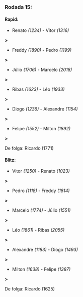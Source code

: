 ### Rodada 15:

#### Rapid:

* Renato *(1234)*     -     Vitor *(1316)*

 **>** 
* Freddy *(1890)*     -     Pedro *(1199)*

 **>** 
* Júlio *(1706)*     -     Marcelo *(2018)*

 **>** 
* Ribas *(1623)*     -     Léo *(1933)*

 **>** 
* Diogo *(1236)*     -     Alexandre *(1154)*

 **>** 
* Felipe *(1552)*     -     Milton *(1892)*

 **>** 

De folga: Ricardo (1771)

#### Blitz:

* Vitor *(1250)*     -     Renato *(1023)*

 **>** 
* Pedro *(1118)*     -     Freddy *(1814)*

 **>** 
* Marcelo *(1774)*     -     Júlio *(1551)*

 **>** 
* Léo *(1861)*     -     Ribas *(2055)*

 **>** 
* Alexandre *(1183)*     -     Diogo *(1493)*

 **>** 
* Milton *(1638)*     -     Felipe *(1387)*

 **>** 

De folga: Ricardo (1625)

